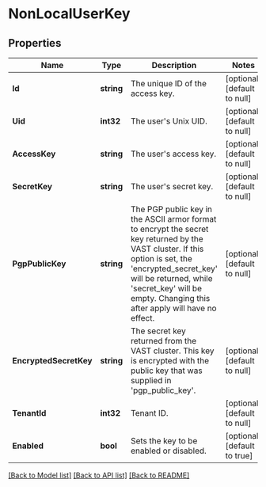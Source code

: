 # NonLocalUserKey

## Properties
Name | Type | Description | Notes
------------ | ------------- | ------------- | -------------
**Id** | **string** | The unique ID of the access key. | [optional] [default to null]
**Uid** | **int32** | The user&#x27;s Unix UID. | [optional] [default to null]
**AccessKey** | **string** | The user&#x27;s access key. | [optional] [default to null]
**SecretKey** | **string** | The user&#x27;s secret key. | [optional] [default to null]
**PgpPublicKey** | **string** | The PGP public key in the ASCII armor format to encrypt the secret key returned by the VAST cluster. If this option is set, the &#x27;encrypted_secret_key&#x27; will be returned, while &#x27;secret_key&#x27; will be empty. Changing this after apply will have no effect. | [optional] [default to null]
**EncryptedSecretKey** | **string** | The secret key returned from the VAST cluster. This key is encrypted with the public key that was supplied in &#x27;pgp_public_key&#x27;. | [optional] [default to null]
**TenantId** | **int32** | Tenant ID. | [optional] [default to null]
**Enabled** | **bool** | Sets the key to be enabled or disabled. | [optional] [default to true]

[[Back to Model list]](../README.md#documentation-for-models) [[Back to API list]](../README.md#documentation-for-api-endpoints) [[Back to README]](../README.md)

